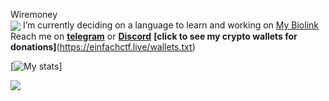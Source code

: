 Wiremoney
<br>
<a href="https://komarev.com/ghpvc"> <img align="center" src="https://komarev.com/ghpvc/?username=wiremoneyy"/></a>
I’m currently deciding on a language to learn and working on [My Biolink](https://github.com/wiremoneyy/biolinktest2-main)
Reach me on [**telegram**](https://t.me/ukwarden) or [**Discord**](https://discord.com/users/865911778235908168)
**[click to see my crypto wallets for donations]**(https://einfachctf.live/wallets.txt)

[![**My stats**](https://github-readme-stats.vercel.app/api?username=wiremoneyy&show_icons=true&theme=tokyonight)]

![](https://hit.yhype.me/github/profile?user_id=140651577)
